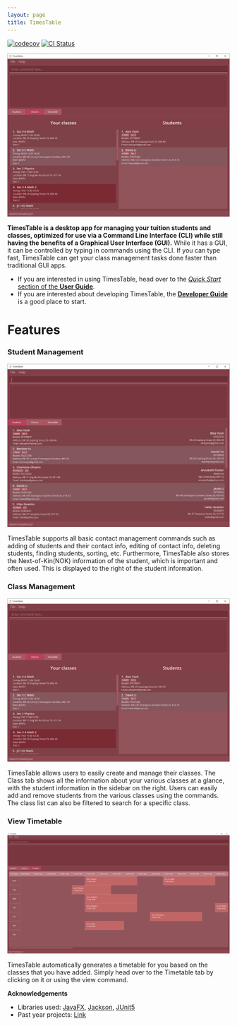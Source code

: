 ```yaml
---
layout: page
title: TimesTable
---
```

[![codecov](https://codecov.io/gh/AY2122S1-CS2103T-F11-1/tp/branch/master/graph/badge.svg?token=NNN2J2NDB2)](https://codecov.io/gh/AY2122S1-CS2103T-F11-1/tp)
[![CI Status](https://github.com/AY2122S1-CS2103T-F11-1/tp/workflows/Java%20CI/badge.svg)](https://github.com/AY2122S1-CS2103T-F11-1/tp/actions)

![Ui](images/ClassList.png)

**TimesTable is a desktop app for managing your tuition students and classes, optimized for use via a Command Line Interface (CLI) while still having the benefits of a Graphical User Interface (GUI).**
While it has a GUI, it can be controlled by typing in commands using the CLI.
If you can type fast, TimesTable can get your class management tasks done faster than traditional GUI apps.

* If you are interested in using TimesTable, head over to the [_Quick Start_ section of the **User Guide**](UserGuide.html#quick-start).
* If you are interested about developing TimesTable, the [**Developer Guide**](DeveloperGuide.html) is a good place to start.

# Features

### Student Management

![Ui](images/Ui.png)

TimesTable supports all basic contact management commands such as adding of students and their contact info, editing of contact info,
deleting students, finding students, sorting, etc. Furthermore, TimesTable also stores the Next-of-Kin(NOK) information of the student,
which is important and often used. This is displayed to the right of the student information.

### Class Management

![ClassList](images/ClassList.png)

TimesTable allows users to easily create and manage their classes. The Class tab shows all the information
about your various classes at a glance, with the student information in the sidebar on the right. Users can 
easily add and remove students from the various classes using the commands. The class list can also be filtered
to search for a  specific class.

### View Timetable

![Timetable](images/Timetable.png)

TimesTable automatically generates a timetable for you based on the classes that you have added.
Simply head over to the Timetable tab by clicking on it or using the view command.

**Acknowledgements**

* Libraries used: [JavaFX](https://openjfx.io/), [Jackson](https://github.com/FasterXML/jackson), [JUnit5](https://github.com/junit-team/junit5)
* Past year projects: [Link](https://github.com/AY1920S2-CS2103-W15-4/main)
